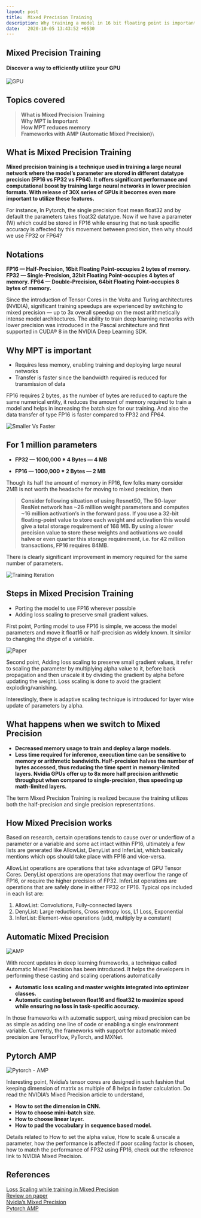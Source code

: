 ```yaml
---
layout: post
title:  Mixed Precision Training
description: Why training a model in 16 bit floating point is important and how it reduces memory and increases data transfer rate.
date:   2020-10-05 13:43:52 +0530
---
```


## **Mixed Precision Training**
#### **Discover a way to efficiently utilize your GPU**

![GPU]({{site.url}}/assets/images/mixedPrecisionTraining/mpt-bg.jpg)

## **Topics covered**

   >**What is Mixed Precision Training\
    Why MPT is Important\
    How MPT reduces memory\
    Frameworks with AMP (Automatic Mixed Precision)**\

## **What is Mixed Precision Training**

**Mixed precision training is a technique used in training a large neural network where the model’s parameter are stored in different datatype precision (FP16 vs FP32 vs FP64). It offers significant performance and computational boost by training large neural networks in lower precision formats. With release of 30X series of GPUs it becomes even more important to utilize these features.**

For instance, In Pytorch, the single precision float mean float32 and by default the parameters takes float32 datatype. Now if we have a parameter (W) which could be stored in FP16 while ensuring that no task specific accuracy is affected by this movement between precision, then why should we use FP32 or FP64?

## **Notations**

**FP16 — Half-Precision, 16bit Floating Point-occupies 2 bytes of memory.**
**FP32 — Single-Precision, 32bit Floating Point-occupies 4 bytes of memory.**
**FP64 — Double-Precision, 64bit Floating Point-occupies 8 bytes of memory.**

Since the introduction of Tensor Cores in the Volta and Turing architectures (NVIDIA), significant training speedups are experienced by switching to mixed precision — up to 3x overall speedup on the most arithmetically intense model architectures. The ability to train deep learning networks with lower precision was introduced in the Pascal architecture and first supported in CUDA® 8 in the NVIDIA Deep Learning SDK.

## **Why MPT is important**

* Requires less memory, enabling training and deploying large neural networks
* Transfer is faster since the bandwidth required is reduced for transmission of data

FP16 requires 2 bytes, as the number of bytes are reduced to capture the same numerical entity, it reduces the amount of memory required to train a model and helps in increasing the batch size for our training. And also the data transfer of type FP16 is faster compared to FP32 and FP64.

![Smaller Vs Faster]({{site.url}}/assets/images/mixedPrecisionTraining/small-fast.png)

## **For 1 million parameters**

* **FP32 — 1000,000 * 4 Bytes — 4 MB**

* **FP16 — 1000,000 * 2 Bytes — 2 MB**

Though its half the amount of memory in FP16, few folks many consider 2MB is not worth the headache for moving to mixed precision, then

> **Consider following situation of using Resnet50, The 50-layer ResNet network has ~26 million weight parameters and computes
 ~16 million activation’s in the forward pass. If you use a 32-bit floating-point value to store each weight and activation 
 this would give a total storage requirement of 168 MB. By using a lower precision value to store these weights and activations
 we could halve or even quarter this storage requirement, i.e. for 42 million transactions, FP16 requires 84MB.**

There is clearly significant improvement in memory required for the same number of parameters.

![Training Iteration]({{site.url}}/assets/images/mixedPrecisionTraining/training_iteration.png)

## **Steps in Mixed Precision Training**

* Porting the model to use FP16 wherever possible
* Adding loss scaling to preserve small gradient values.

First point, Porting model to use FP16 is simple, we access the model parameters and move it float16 or half-precision as widely known. It similar to changing the dtype of a variable.

![Paper]({{site.url}}/assets/images/mixedPrecisionTraining/paper-derivation.png)

Second point, Adding loss scaling to preserve small gradient values, it refer to scaling the parameter by multiplying alpha value to it, before back propagation and then unscale it by dividing the gradient by alpha before updating the weight. Loss scaling is done to avoid the gradient exploding/vanishing.

Interestingly, there is adaptive scaling technique is introduced for layer wise update of parameters by alpha.

## **What happens when we switch to Mixed Precision**

* **Decreased memory usage to train and deploy a large models.**
* **Less time required for inference, execution time can be sensitive to memory or arithmetic bandwidth. Half-precision halves the number of bytes accessed, thus reducing the time spent in memory-limited layers. Nvidia GPUs offer up to 8x more half precision arithmetic throughput when compared to single-precision, thus speeding up math-limited layers.**

The term Mixed Precision Training is realized because the training utilizes both the half-precision and single precision representations.


## **How Mixed Precision works**

Based on research, certain operations tends to cause over or underflow of a parameter or a variable and some act intact within FP16, ultimately a few lists are generated like AllowList, DenyList and InferList, which basically mentions which ops should take place with FP16 and vice-versa.

AllowList operations are operations that take advantage of GPU Tensor Cores. DenyList operations are operations that may overflow the range of FP16, or require the higher precision of FP32. InferList operations are operations that are safely done in either FP32 or FP16. Typical ops included in each list are:

 1. AllowList: Convolutions, Fully-connected layers
 2. DenyList: Large reductions, Cross entropy loss, L1 Loss, Exponential
 3. InferList: Element-wise operations (add, multiply by a constant)

## **Automatic Mixed Precision**

![AMP]({{site.url}}/assets/images/mixedPrecisionTraining/amp.png)

With recent updates in deep learning frameworks, a technique called Automatic Mixed Precision has been introduced. It helps the developers in performing these casting and scaling operations automatically

* **Automatic loss scaling and master weights integrated into optimizer classes.**
* **Automatic casting between float16 and float32 to maximize speed while ensuring no loss in task-specific accuracy.**

In those frameworks with automatic support, using mixed precision can be as simple as adding one line of code or enabling a single environment variable. Currently, the frameworks with support for automatic mixed precision are TensorFlow, PyTorch, and MXNet.

## **Pytorch AMP**

![Pytorch - AMP]({{site.url}}/assets/images/mixedPrecisionTraining/pytorch-amp.png)

Interesting point, Nvidia’s tensor cores are designed in such fashion that keeping dimension of matrix as multiple of 8 helps in faster calculation. Do read the NVIDIA’s Mixed Precision article to understand,

   * **How to set the dimension in CNN.**
   * **How to choose mini-batch size.**
   * **How to choose linear layer.**
   * **How to pad the vocabulary in sequence based model.**

Details related to How to set the alpha value, How to scale & unscale a parameter, how the performance is affected if poor scaling factor is chosen, how to match the performance of FP32 using FP16, check out the reference link to NVIDIA Mixed Precision.

## **References**

[Loss Scaling while training in Mixed Precision](https://arxiv.org/pdf/1910.12385.pdf)\
[Review on paper](https://openreview.net/forum?id=rJlnfaNYvB)\
[Nvidia’s Mixed Precision](https://docs.nvidia.com/deeplearning/performance/mixed-precision-training/index.html)\
[Pytorch AMP](https://pytorch.org/docs/stable/amp.html)
